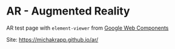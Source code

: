 # AR - Augmented Reality

AR test page with `element-viewer` from [Google Web Components](https://modelviewer.dev)

Site: https://michakrapp.github.io/ar/
